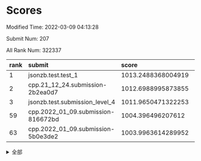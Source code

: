 # Scores

Modified Time: 2022-03-09 04:13:28

Submit Num: 207

All Rank Num: 322337

| rank |               submit               |       score        |       sigma        | pk_num |
| :--- | :--------------------------------- | :----------------- | :----------------- | :----- |
| 1    | jsonzb.test.test_1                 | 1013.2488368004919 | 0.7908853779584577 | 6233   |
| 2    | cpp.21_12_24.submission-2b2ea0d7   | 1012.6988995873855 | 0.8020075339747963 | 6225   |
| 3    | jsonzb.test.submission_level_4     | 1011.9650471322253 | 0.8172120799723379 | 6229   |
| 59   | cpp.2022_01_09.submission-816672bd | 1004.396496207612  | 0.7282793830436127 | 6234   |
| 63   | cpp.2022_01_09.submission-5b0e3de2 | 1003.9963614289952 | 0.7194120604596206 | 6234   |


<details>
<summary>全部</summary>

| rank |                 submit                 |       score        |       sigma        | pk_num |
| :--- | :------------------------------------- | :----------------- | :----------------- | :----- |
| 1    | jsonzb.test.test_1                     | 1013.2488368004919 | 0.7908853779584577 | 6233   |
| 2    | cpp.21_12_24.submission-2b2ea0d7       | 1012.6988995873855 | 0.8020075339747963 | 6225   |
| 3    | jsonzb.test.submission_level_4         | 1011.9650471322253 | 0.8172120799723379 | 6229   |
| 4    | gobigger.level_3.submission_level_3_17 | 1011.8933777637917 | 0.7908154162899274 | 6226   |
| 5    | gobigger.level_3.submission_level_3_5  | 1011.8912269981615 | 0.7924262736731874 | 6231   |
| 6    | gobigger.level_3.submission_level_3_46 | 1011.742148063989  | 0.7616669433826125 | 6229   |
| 7    | gobigger.level_3.submission_level_3_33 | 1011.3809874180716 | 0.7583072707687013 | 6229   |
| 8    | gobigger.level_3.submission_level_3_6  | 1011.3282890584804 | 0.7729279650084256 | 6230   |
| 9    | gobigger.level_3.submission_level_3_26 | 1010.9557742002255 | 0.7665371425831755 | 6233   |
| 10   | gobigger.level_3.submission_level_3_1  | 1010.90407717764   | 0.7633156954835632 | 6225   |
| 11   | gobigger.level_3.submission_level_3_2  | 1010.8915487252584 | 0.7749730678695556 | 6229   |
| 12   | gobigger.level_3.submission_level_3_10 | 1010.8840571692031 | 0.7795177367661809 | 6226   |
| 13   | gobigger.level_3.submission_level_3_48 | 1010.8625009648803 | 0.7646259710600549 | 6230   |
| 14   | gobigger.level_3.submission_level_3_14 | 1010.7885883242199 | 0.7737447287132397 | 6229   |
| 15   | gobigger.level_3.submission_level_3_47 | 1010.6851036115427 | 0.7790849089009753 | 6230   |
| 16   | gobigger.level_3.submission_level_3_44 | 1010.586087697485  | 0.7559954367737501 | 6230   |
| 17   | gobigger.level_3.submission_level_3_18 | 1010.4585238108867 | 0.7865476923407348 | 6231   |
| 18   | gobigger.level_3.submission_level_3_11 | 1010.3589124951262 | 0.7501441065364083 | 6226   |
| 19   | gobigger.level_3.submission_level_3_40 | 1010.2964320206777 | 0.7472361772028936 | 6227   |
| 20   | gobigger.level_3.submission_level_3_9  | 1010.2798480161457 | 0.7448026041646685 | 6228   |
| 21   | gobigger.level_3.submission_level_3_45 | 1010.2511279935608 | 0.7749441668469185 | 6225   |
| 22   | gobigger.level_3.submission_level_3_41 | 1010.2070043478357 | 0.7771893878528883 | 6230   |
| 23   | gobigger.level_3.submission_level_3_19 | 1010.1364873127734 | 0.7731734669324942 | 6230   |
| 24   | gobigger.level_3.submission_level_3_28 | 1010.1030671638151 | 0.7882884531688786 | 6228   |
| 25   | gobigger.level_3.submission_level_3_25 | 1010.0617761416731 | 0.7633498227532971 | 6230   |
| 26   | gobigger.level_3.submission_level_3_21 | 1009.822455629519  | 0.7506865533809381 | 6225   |
| 27   | gobigger.level_3.submission_level_3_20 | 1009.7373024467031 | 0.7714706557744702 | 6231   |
| 28   | gobigger.level_3.submission_level_3_4  | 1009.6955567108512 | 0.765875461398325  | 6226   |
| 29   | gobigger.level_3.submission_level_3_37 | 1009.677834036573  | 0.7551487454365821 | 6230   |
| 30   | gobigger.level_3.submission_level_3_34 | 1009.6242861375837 | 0.7613855901249721 | 6226   |
| 31   | gobigger.level_3.submission_level_3_23 | 1009.6157068086508 | 0.735993355180398  | 6225   |
| 32   | gobigger.level_3.submission_level_3_13 | 1009.5672646047699 | 0.75831112284202   | 6230   |
| 33   | gobigger.level_3.submission_level_3_39 | 1009.5601706631313 | 0.7572620404746238 | 6227   |
| 34   | gobigger.level_3.submission_level_3_27 | 1009.5547299259919 | 0.7563763618409204 | 6232   |
| 35   | gobigger.level_3.submission_level_3_29 | 1009.4851169989264 | 0.7551553619436757 | 6231   |
| 36   | gobigger.level_3.submission_level_3_31 | 1009.4662775232703 | 0.7560976576614235 | 6226   |
| 37   | gobigger.level_3.submission_level_3_49 | 1009.4586314541049 | 0.7454879447669206 | 6221   |
| 38   | gobigger.level_3.submission_level_3_43 | 1009.4363734394062 | 0.7464088992919395 | 6227   |
| 39   | gobigger.level_3.submission_level_3_0  | 1009.4186570803255 | 0.7609810151342016 | 6235   |
| 40   | gobigger.level_3.submission_level_3_7  | 1009.4100888109325 | 0.7521965004736341 | 6225   |
| 41   | gobigger.level_3.submission_level_3_12 | 1009.3773083692193 | 0.756480887468376  | 6226   |
| 42   | gobigger.level_3.submission_level_3_8  | 1009.2500990406049 | 0.7386460996829862 | 6224   |
| 43   | gobigger.level_3.submission_level_3_35 | 1009.2047182494384 | 0.7529882806931706 | 6230   |
| 44   | gobigger.level_3.submission_level_3_3  | 1009.0903639055997 | 0.7449141524467809 | 6232   |
| 45   | gobigger.level_3.submission_level_3_30 | 1009.0430345771504 | 0.7534569965971002 | 6227   |
| 46   | gobigger.level_3.submission_level_3_36 | 1008.8811138460685 | 0.7455011011195396 | 6226   |
| 47   | gobigger.level_3.submission_level_3_15 | 1008.8485773859261 | 0.7569537764523971 | 6228   |
| 48   | gobigger.level_3.submission_level_3_24 | 1008.4623460923455 | 0.7533347197514727 | 6231   |
| 49   | gobigger.level_3.submission_level_3_22 | 1008.455657416203  | 0.7522969553998249 | 6224   |
| 50   | gobigger.level_3.submission_level_3_38 | 1008.3423228884626 | 0.7496279813565159 | 6226   |
| 51   | gobigger.level_3.submission_level_3_42 | 1008.1219867123007 | 0.7669571919930842 | 6226   |
| 52   | gobigger.level_3.submission_level_3_32 | 1008.0659979519359 | 0.7440909879052108 | 6223   |
| 53   | gobigger.level_3.submission_level_3_16 | 1008.0094701291627 | 0.7363923584167532 | 6223   |
| 54   | gobigger.level_1.submission_level_1_37 | 1005.3475010566209 | 0.7103176801914056 | 6232   |
| 55   | gobigger.level_1.submission_level_1_4  | 1005.0413096844768 | 0.7022116109260697 | 6225   |
| 56   | gobigger.level_1.submission_level_1_38 | 1004.7068628984244 | 0.711714609159234  | 6224   |
| 57   | gobigger.level_1.submission_level_1_5  | 1004.600146964836  | 0.7269318181385654 | 6226   |
| 58   | gobigger.level_1.submission_level_1_29 | 1004.4918528662531 | 0.7172990204723179 | 6230   |
| 59   | cpp.2022_01_09.submission-816672bd     | 1004.396496207612  | 0.7282793830436127 | 6234   |
| 60   | gobigger.level_1.submission_level_1_31 | 1004.3203284589162 | 0.722234178212297  | 6226   |
| 61   | gobigger.level_1.submission_level_1_33 | 1004.2140813488852 | 0.7104010607561042 | 6232   |
| 62   | gobigger.level_1.submission_level_1_3  | 1004.1133276472822 | 0.7290563320045892 | 6226   |
| 63   | cpp.2022_01_09.submission-5b0e3de2     | 1003.9963614289952 | 0.7194120604596206 | 6234   |
| 64   | gobigger.level_1.submission_level_1_42 | 1003.9843864157851 | 0.716799962044311  | 6230   |
| 65   | gobigger.level_1.submission_level_1_20 | 1003.9819761829829 | 0.7248055142606878 | 6230   |
| 66   | gobigger.level_1.submission_level_1_47 | 1003.9320184891168 | 0.7014107102076188 | 6229   |
| 67   | gobigger.level_1.submission_level_1_49 | 1003.9153321761446 | 0.7164538384530584 | 6233   |
| 68   | gobigger.level_1.submission_level_1_18 | 1003.8929231242595 | 0.7162156939505359 | 6231   |
| 69   | gobigger.level_1.submission_level_1_24 | 1003.8417780924917 | 0.7148230099157433 | 6226   |
| 70   | gobigger.level_1.submission_level_1_17 | 1003.8206910311193 | 0.7088643609790323 | 6232   |
| 71   | gobigger.level_1.submission_level_1_6  | 1003.7739253700792 | 0.7158570981564432 | 6225   |
| 72   | gobigger.level_1.submission_level_1_11 | 1003.6209027903134 | 0.7212790493635299 | 6234   |
| 73   | gobigger.level_1.submission_level_1_21 | 1003.5031977608116 | 0.7101945802619101 | 6229   |
| 74   | gobigger.level_1.submission_level_1_46 | 1003.5019413437817 | 0.7133589332706971 | 6226   |
| 75   | gobigger.level_1.submission_level_1_19 | 1003.484255126662  | 0.708001567704469  | 6225   |
| 76   | gobigger.level_1.submission_level_1_8  | 1003.4601689108713 | 0.7065006755511171 | 6224   |
| 77   | gobigger.level_1.submission_level_1_28 | 1003.4567050134939 | 0.7201334005379486 | 6230   |
| 78   | gobigger.level_1.submission_level_1_1  | 1003.4515704808487 | 0.7142334066679449 | 6230   |
| 79   | gobigger.level_1.submission_level_1_14 | 1003.4382905346927 | 0.731559205690295  | 6228   |
| 80   | gobigger.level_1.submission_level_1_36 | 1003.4245360997768 | 0.7214936434038943 | 6229   |
| 81   | gobigger.level_1.submission_level_1_9  | 1003.4206208526921 | 0.7121380055749423 | 6227   |
| 82   | gobigger.level_1.submission_level_1_13 | 1003.3806833910868 | 0.7179968767527438 | 6228   |
| 83   | gobigger.level_1.submission_level_1_15 | 1003.3563672649157 | 0.7120152915076247 | 6230   |
| 84   | gobigger.level_1.submission_level_1_16 | 1003.3403615444815 | 0.7217109096215468 | 6227   |
| 85   | gobigger.level_1.submission_level_1_30 | 1003.3270477036667 | 0.7157727496192001 | 6232   |
| 86   | gobigger.level_1.submission_level_1_43 | 1003.298141844228  | 0.7058740876981253 | 6227   |
| 87   | gobigger.level_1.submission_level_1_7  | 1003.2953988982953 | 0.7143940848788497 | 6231   |
| 88   | gobigger.level_1.submission_level_1_22 | 1003.2885105297438 | 0.7187566678124612 | 6228   |
| 89   | gobigger.level_1.submission_level_1_32 | 1003.2690224470739 | 0.7262309507584191 | 6231   |
| 90   | gobigger.level_1.submission_level_1_45 | 1002.9897104750978 | 0.7176217903251931 | 6234   |
| 91   | gobigger.level_1.submission_level_1_39 | 1002.9504339718219 | 0.7163520835720179 | 6235   |
| 92   | gobigger.level_1.submission_level_1_34 | 1002.8441053132217 | 0.7003150071011824 | 6224   |
| 93   | gobigger.level_1.submission_level_1_44 | 1002.8413887855285 | 0.7145858070455139 | 6230   |
| 94   | gobigger.level_1.submission_level_1_40 | 1002.8049795385784 | 0.712482099875965  | 6227   |
| 95   | gobigger.level_1.submission_level_1_0  | 1002.7084423944748 | 0.7102652399083019 | 6230   |
| 96   | gobigger.level_1.submission_level_1_25 | 1002.701318253604  | 0.7172445746870387 | 6228   |
| 97   | gobigger.level_1.submission_level_1_26 | 1002.5531009551953 | 0.71023257171873   | 6231   |
| 98   | gobigger.level_1.submission_level_1_35 | 1002.5408494606228 | 0.7068813294713242 | 6227   |
| 99   | gobigger.level_1.submission_level_1_10 | 1002.4950714402878 | 0.7260632526205686 | 6225   |
| 100  | gobigger.level_1.submission_level_1_2  | 1002.4844397522427 | 0.7168420369315589 | 6226   |
| 101  | gobigger.level_1.submission_level_1_23 | 1002.0492872765668 | 0.7250446047326455 | 6222   |
| 102  | gobigger.level_1.submission_level_1_27 | 1001.9960408375339 | 0.7138602896427518 | 6230   |
| 103  | gobigger.level_1.submission_level_1_41 | 1001.9925873355478 | 0.7165969784659537 | 6231   |
| 104  | gobigger.level_1.submission_level_1_12 | 1001.9917360620458 | 0.7053963792951246 | 6236   |
| 105  | gobigger.level_1.submission_level_1_48 | 1001.7522964706557 | 0.7032043579900757 | 6229   |
| 106  | gobigger.random.submission_random_39   | 997.4181389578567  | 0.7194876498868767 | 6229   |
| 107  | gobigger.random.submission_random_17   | 997.1414057748116  | 0.7116657834973976 | 6228   |
| 108  | gobigger.random.submission_random_46   | 997.0715207128723  | 0.6988764289797322 | 6229   |
| 109  | gobigger.random.submission_random_7    | 997.0060446405972  | 0.7119497127811714 | 6234   |
| 110  | gobigger.random.submission_random_23   | 996.8629950585455  | 0.6975557808709124 | 6226   |
| 111  | gobigger.random.submission_random_21   | 996.7756130527055  | 0.7083476376046611 | 6234   |
| 112  | gobigger.random.submission_random_13   | 996.7485570252728  | 0.7016242451894704 | 6226   |
| 113  | gobigger.random.submission_random_1    | 996.5887605300279  | 0.7155838056872129 | 6232   |
| 114  | gobigger.random.submission_random_20   | 996.5847710157195  | 0.7012842807418609 | 6225   |
| 115  | gobigger.random.submission_random_25   | 996.5059534217881  | 0.707145836924816  | 6233   |
| 116  | gobigger.random.submission_random_0    | 996.4725853782418  | 0.7045067595253254 | 6231   |
| 117  | gobigger.random.submission_random_5    | 996.450680925368   | 0.7162070215107902 | 6226   |
| 118  | gobigger.random.submission_random_49   | 996.3802655717299  | 0.7087183877918313 | 6228   |
| 119  | gobigger.random.submission_random_32   | 996.3251099865138  | 0.6997108410036016 | 6230   |
| 120  | gobigger.random.submission_random_31   | 996.3144205414429  | 0.7036535313098423 | 6228   |
| 121  | gobigger.random.submission_random_6    | 996.2936277874547  | 0.7123058975373968 | 6229   |
| 122  | gobigger.random.submission_random_36   | 996.2350741810408  | 0.7037204436477832 | 6232   |
| 123  | gobigger.random.submission_random_28   | 996.2314877898988  | 0.7153074771137216 | 6228   |
| 124  | gobigger.random.submission_random_26   | 996.2292068041568  | 0.7112292883123522 | 6227   |
| 125  | gobigger.random.submission_random_10   | 996.206757578042   | 0.7083316771560472 | 6227   |
| 126  | gobigger.random.submission_random_29   | 996.159828976388   | 0.7050616358015842 | 6223   |
| 127  | gobigger.random.submission_random_19   | 996.1596530105568  | 0.7160177151695012 | 6232   |
| 128  | gobigger.random.submission_random_3    | 996.0985552726919  | 0.7136739760044969 | 6229   |
| 129  | gobigger.random.submission_random_9    | 996.0950974238209  | 0.7230228447728396 | 6229   |
| 130  | gobigger.random.submission_random_48   | 996.0803468887119  | 0.7140272921295432 | 6226   |
| 131  | gobigger.random.submission_random_24   | 996.0752310182054  | 0.7153608861810414 | 6232   |
| 132  | gobigger.random.submission_random_12   | 996.018344318835   | 0.7020914371273178 | 6228   |
| 133  | gobigger.random.submission_random_35   | 995.9953242965446  | 0.7073960557523865 | 6231   |
| 134  | gobigger.random.submission_random_15   | 995.9751585972604  | 0.7111260959315725 | 6229   |
| 135  | gobigger.random.submission_random_11   | 995.9579814768739  | 0.713381224673634  | 6231   |
| 136  | gobigger.random.submission_random_42   | 995.9190930220673  | 0.7230091438833431 | 6227   |
| 137  | gobigger.random.submission_random_8    | 995.9037696068773  | 0.7125648261220784 | 6233   |
| 138  | gobigger.random.submission_random_16   | 995.8881356022023  | 0.7262714963972049 | 6233   |
| 139  | gobigger.random.submission_random_47   | 995.8730245869522  | 0.7139829349293614 | 6231   |
| 140  | gobigger.random.submission_random_37   | 995.8469289623442  | 0.7147134016230803 | 6232   |
| 141  | gobigger.random.submission_random_18   | 995.7796260244478  | 0.7090213046786891 | 6229   |
| 142  | gobigger.random.submission_random_45   | 995.5610393490375  | 0.7106830181046759 | 6232   |
| 143  | gobigger.random.submission_random_27   | 995.4965968045653  | 0.7161491243555675 | 6230   |
| 144  | gobigger.random.submission_random_30   | 995.492304110346   | 0.709211898412297  | 6229   |
| 145  | gobigger.random.submission_random_2    | 995.4523527171423  | 0.7140529310080482 | 6231   |
| 146  | gobigger.random.submission_random_34   | 995.3657366531506  | 0.7117471584164891 | 6231   |
| 147  | gobigger.random.submission_random_40   | 995.3219362971339  | 0.7108100181459354 | 6229   |
| 148  | gobigger.random.submission_random_4    | 995.3120217422073  | 0.7229581348520542 | 6226   |
| 149  | gobigger.random.submission_random_43   | 995.2930194044714  | 0.711735959843829  | 6226   |
| 150  | gobigger.random.submission_random_41   | 995.2811544591925  | 0.7122093050548431 | 6229   |
| 151  | gobigger.random.submission_random_22   | 995.2581058013872  | 0.7056288581532739 | 6233   |
| 152  | gobigger.random.submission_random_44   | 994.9848302879413  | 0.7155068956536436 | 6225   |
| 153  | gobigger.random.submission_random_33   | 994.9575481622372  | 0.73338174671942   | 6223   |
| 154  | gobigger.random.submission_random_14   | 994.6612909431219  | 0.7184880213612121 | 6228   |
| 155  | gobigger.random.submission_random_38   | 994.5973719585446  | 0.7153672177085291 | 6230   |
| 156  | gobigger.level_2.submission_level_2_37 | 993.5630387482408  | 0.7340985348031168 | 6229   |
| 157  | gobigger.level_2.submission_level_2_31 | 993.4366376796941  | 0.7471773675889578 | 6230   |
| 158  | gobigger.level_2.submission_level_2_32 | 993.2626840841376  | 0.7386611302130901 | 6225   |
| 159  | gobigger.level_2.submission_level_2_14 | 993.1855631475909  | 0.7304095457985446 | 6227   |
| 160  | gobigger.level_2.submission_level_2_2  | 993.1329839165816  | 0.755339987654226  | 6227   |
| 161  | gobigger.level_2.submission_level_2_15 | 993.0069214837931  | 0.7344804765239452 | 6233   |
| 162  | gobigger.level_2.submission_level_2_36 | 992.9983669727922  | 0.723003228245829  | 6229   |
| 163  | gobigger.level_2.submission_level_2_26 | 992.9651683763204  | 0.7469218113965538 | 6232   |
| 164  | gobigger.level_2.submission_level_2_46 | 992.9621332343474  | 0.7363923946060686 | 6230   |
| 165  | gobigger.level_2.submission_level_2_30 | 992.9218065412056  | 0.7322613459594034 | 6225   |
| 166  | gobigger.level_2.submission_level_2_12 | 992.8216290854667  | 0.7467441319379986 | 6235   |
| 167  | gobigger.level_2.submission_level_2_33 | 992.8189750917572  | 0.7658614378754609 | 6230   |
| 168  | gobigger.level_2.submission_level_2_22 | 992.7186004473198  | 0.7338338994107161 | 6226   |
| 169  | gobigger.level_2.submission_level_2_17 | 992.6958355896361  | 0.7416543936393503 | 6231   |
| 170  | gobigger.level_2.submission_level_2_10 | 992.5565906790499  | 0.74064766684853   | 6230   |
| 171  | gobigger.level_2.submission_level_2_20 | 992.5556404056214  | 0.7404855341014215 | 6230   |
| 172  | gobigger.level_2.submission_level_2_28 | 992.4350573014186  | 0.7510014090355251 | 6228   |
| 173  | gobigger.level_2.submission_level_2_25 | 992.3990829510085  | 0.7559476289530795 | 6230   |
| 174  | gobigger.level_2.submission_level_2_38 | 992.3944601474217  | 0.7286577124170608 | 6229   |
| 175  | gobigger.level_2.submission_level_2_18 | 992.3522545881333  | 0.749794706437404  | 6227   |
| 176  | gobigger.level_2.submission_level_2_13 | 992.3434413379757  | 0.7528492307753779 | 6228   |
| 177  | gobigger.level_2.submission_level_2_40 | 992.2887487172957  | 0.7360355156046862 | 6231   |
| 178  | gobigger.level_2.submission_level_2_7  | 992.2200838943568  | 0.7348570036204513 | 6226   |
| 179  | gobigger.level_2.submission_level_2_9  | 992.181424447324   | 0.7496719910239077 | 6226   |
| 180  | gobigger.level_2.submission_level_2_23 | 992.1025267318287  | 0.7356111871312668 | 6233   |
| 181  | gobigger.level_2.submission_level_2_34 | 992.089436322031   | 0.7396340065935256 | 6231   |
| 182  | gobigger.level_2.submission_level_2_4  | 992.080343627959   | 0.7384709144965205 | 6227   |
| 183  | gobigger.level_2.submission_level_2_5  | 992.0457732327717  | 0.7276607651497369 | 6227   |
| 184  | gobigger.level_2.submission_level_2_41 | 992.0002744489888  | 0.7422849999931028 | 6228   |
| 185  | gobigger.level_2.submission_level_2_48 | 991.9970520048935  | 0.7489833718943492 | 6230   |
| 186  | gobigger.level_2.submission_level_2_0  | 991.9739580214195  | 0.7628954064586358 | 6226   |
| 187  | gobigger.level_2.submission_level_2_43 | 991.9437021108205  | 0.753119180169266  | 6230   |
| 188  | gobigger.level_2.submission_level_2_27 | 991.9199810612747  | 0.7463500388721578 | 6226   |
| 189  | gobigger.level_2.submission_level_2_21 | 991.8499701998581  | 0.739228032304177  | 6230   |
| 190  | gobigger.level_2.submission_level_2_29 | 991.7874081482963  | 0.7445169933340603 | 6232   |
| 191  | gobigger.level_2.submission_level_2_44 | 991.783998564182   | 0.758724808018891  | 6231   |
| 192  | gobigger.level_2.submission_level_2_16 | 991.7751386856133  | 0.746414945615001  | 6231   |
| 193  | gobigger.level_2.submission_level_2_47 | 991.7339841462297  | 0.7529121410097852 | 6226   |
| 194  | gobigger.level_2.submission_level_2_42 | 991.7076979861986  | 0.7576518749478607 | 6228   |
| 195  | gobigger.level_2.submission_level_2_49 | 991.5263084096604  | 0.7711455883882085 | 6226   |
| 196  | gobigger.level_2.submission_level_2_19 | 991.4918020237749  | 0.7431183520383041 | 6226   |
| 197  | gobigger.level_2.submission_level_2_35 | 991.3075954838695  | 0.7394196653713324 | 6231   |
| 198  | gobigger.level_2.submission_level_2_1  | 991.1931756532963  | 0.7515401417050759 | 6228   |
| 199  | gobigger.level_2.submission_level_2_6  | 991.0443070423975  | 0.7596280051776739 | 6224   |
| 200  | gobigger.level_2.submission_level_2_45 | 990.9265611254987  | 0.7832160271528044 | 6231   |
| 201  | gobigger.level_2.submission_level_2_3  | 990.8322397251109  | 0.7568906687890055 | 6231   |
| 202  | gobigger.level_2.submission_level_2_24 | 990.698024965606   | 0.7573687782819072 | 6224   |
| 203  | gobigger.level_2.submission_level_2_11 | 990.5862486517046  | 0.7718531716277535 | 6231   |
| 204  | gobigger.level_2.submission_level_2_39 | 990.5438290981865  | 0.732025193586519  | 6227   |
| 205  | gobigger.level_2.submission_level_2_8  | 990.2705177762269  | 0.768828166929986  | 6233   |
| 206  | gobigger.none.submission_none_0        | 977.9704457658099  | 1.242382547343519  | 6228   |
| 207  | gobigger.none.submission_none_1        | 976.5948191998285  | 1.3727218576564906 | 6234   |

</details>